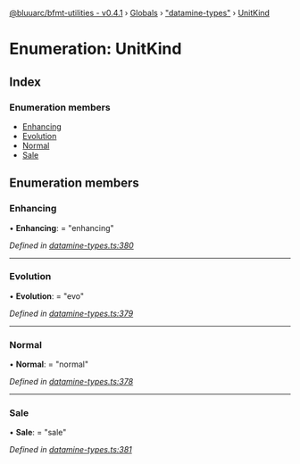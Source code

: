 [@bluuarc/bfmt-utilities - v0.4.1](../README.md) › [Globals](../globals.md) › ["datamine-types"](../modules/_datamine_types_.md) › [UnitKind](_datamine_types_.unitkind.md)

# Enumeration: UnitKind

## Index

### Enumeration members

* [Enhancing](_datamine_types_.unitkind.md#enhancing)
* [Evolution](_datamine_types_.unitkind.md#evolution)
* [Normal](_datamine_types_.unitkind.md#normal)
* [Sale](_datamine_types_.unitkind.md#sale)

## Enumeration members

###  Enhancing

• **Enhancing**: = "enhancing"

*Defined in [datamine-types.ts:380](https://github.com/BluuArc/bfmt-utilities/blob/master/src/datamine-types.ts#L380)*

___

###  Evolution

• **Evolution**: = "evo"

*Defined in [datamine-types.ts:379](https://github.com/BluuArc/bfmt-utilities/blob/master/src/datamine-types.ts#L379)*

___

###  Normal

• **Normal**: = "normal"

*Defined in [datamine-types.ts:378](https://github.com/BluuArc/bfmt-utilities/blob/master/src/datamine-types.ts#L378)*

___

###  Sale

• **Sale**: = "sale"

*Defined in [datamine-types.ts:381](https://github.com/BluuArc/bfmt-utilities/blob/master/src/datamine-types.ts#L381)*
